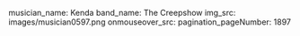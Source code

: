musician_name: Kenda
band_name: The Creepshow
img_src: images/musician0597.png
onmouseover_src: 
pagination_pageNumber: 1897